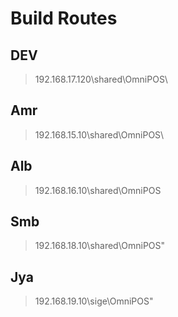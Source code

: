 # Build Routes
## DEV
> 192.168.17.120\shared\OmniPOS\

## Amr
> 192.168.15.10\shared\OmniPOS\

## Alb
> 192.168.16.10\shared\OmniPOS
        
## Smb
> 192.168.18.10\shared\OmniPOS"

## Jya
> 192.168.19.10\sige\OmniPOS"

